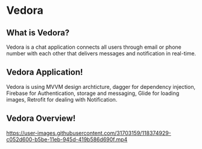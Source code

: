 # Vedora

## What is Vedora?
Vedora is a chat application connects all users through email or phone number with each other that delivers messages and notification in real-time.

## Vedora Application!
Vedora is using MVVM design archticture,
dagger for dependency injection,
Firebase for Authentication, storage and messaging,
Glide for loading images,
Retrofit for dealing with Notification.

## Vedora Overview!
https://user-images.githubusercontent.com/31703159/118374929-c052d600-b5be-11eb-945d-419b586d690f.mp4

